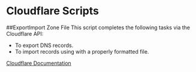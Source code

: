 # Cloudflare Scripts

##ExportImport Zone File
This script completes the following tasks via the Cloudflare API:
- To export DNS records.
- To import records using with a properly formatted file.

[Cloudflare Documentation](https://developers.cloudflare.com/dns/manage-dns-records/how-to/import-and-export/)
